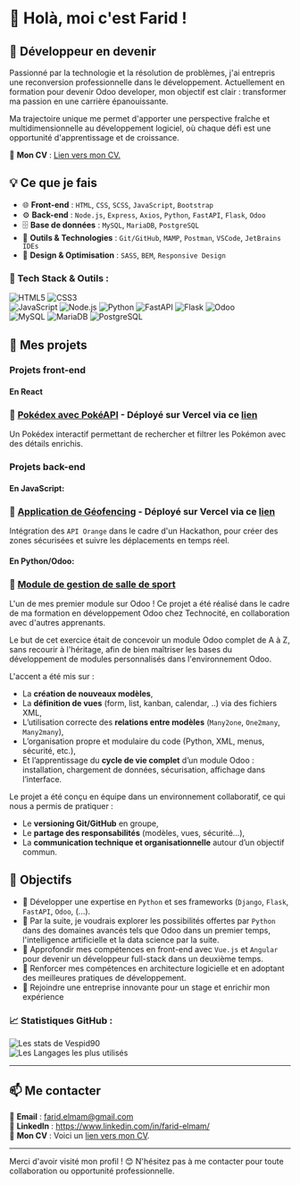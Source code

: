 # 👋 Holà, moi c'est Farid !

## 🚀 Développeur en devenir

Passionné par la technologie et la résolution de problèmes, j'ai entrepris une reconversion professionnelle dans le développement. Actuellement en formation pour devenir Odoo developer, mon objectif est clair : transformer ma passion en une carrière épanouissante.

Ma trajectoire unique me permet d'apporter une perspective fraîche et multidimensionnelle au développement logiciel, où chaque défi est une opportunité d'apprentissage et de croissance.

📄 **Mon CV** : <a href="https://drive.google.com/file/d/13jq9qX9pLFVY2t7pVe3uWf95E6ziPnZV/view?usp=sharing" target="_blank" rel="noopener noreferrer">Lien vers mon CV.</a>

## 💡 Ce que je fais

- 🌐 **Front-end** : `HTML`, `CSS`, `SCSS`, `JavaScript`, `Bootstrap`
- ⚙️ **Back-end** : `Node.js`, `Express`, `Axios`, `Python`, `FastAPI`, `Flask`, `Odoo`
- 🗄️ **Base de données** : `MySQL`, `MariaDB`, `PostgreSQL`
- 🔧 **Outils & Technologies** : `Git/GitHub`, `MAMP`, `Postman`, `VSCode`, `JetBrains IDEs`
- 🎨 **Design & Optimisation** : `SASS`, `BEM`, `Responsive Design`

### 🚀 Tech Stack & Outils :
![HTML5](https://img.shields.io/badge/HTML5-%23E34F26.svg?style=for-the-badge&logo=html5&logoColor=white)
![CSS3](https://img.shields.io/badge/CSS3-%231572B6.svg?style=for-the-badge&logo=css3&logoColor=white)  
![JavaScript](https://img.shields.io/badge/JavaScript-%23F7DF1E.svg?style=for-the-badge&logo=javascript&logoColor=black)
![Node.js](https://img.shields.io/badge/Node.js-%2343853D.svg?style=for-the-badge&logo=nodedotjs&logoColor=white)
![Python](https://img.shields.io/badge/Python-%233776AB.svg?style=for-the-badge&logo=python&logoColor=white)
![FastAPI](https://img.shields.io/badge/FastAPI-005571?style=for-the-badge&logo=fastapi&logoColor=white)
![Flask](https://img.shields.io/badge/Flask-000000?style=for-the-badge&logo=flask&logoColor=white)
![Odoo](https://img.shields.io/badge/Odoo-%234981B5.svg?style=for-the-badge&logo=odoo&logoColor=white)  
![MySQL](https://img.shields.io/badge/MySQL-%2300f.svg?style=for-the-badge&logo=mysql&logoColor=white)
![MariaDB](https://img.shields.io/badge/MariaDB-%234B92DB.svg?style=for-the-badge&logo=mariadb&logoColor=white)
![PostgreSQL](https://img.shields.io/badge/PostgreSQL-%23336791.svg?style=for-the-badge&logo=postgresql&logoColor=white)


## 📌 Mes projets
### Projets front-end
#### En React
### 🔹 [Pokédex avec PokéAPI](https://github.com/Vespid90/pokedex-react) - Déployé sur Vercel via ce [lien](https://pokedex-react-amber-xi.vercel.app/)
Un Pokédex interactif permettant de rechercher et filtrer les Pokémon avec des détails enrichis.


### Projets back-end
#### En JavaScript:
### 🔹 [Application de Géofencing](https://github.com/Vespid90/Hackathon-orange) - Déployé sur Vercel via ce [lien](https://hackathon-orange.vercel.app/)
Intégration des `API Orange` dans le cadre d'un Hackathon, pour créer des zones sécurisées et suivre les déplacements en temps réel.


#### En Python/Odoo:
### 🔹 [Module de gestion de salle de sport](https://github.com/Vespid90/my_basic_fritt/tree/main)

L'un de mes premier module sur Odoo ! Ce projet a été réalisé dans le cadre de ma formation en développement Odoo chez Technocité, en collaboration avec d'autres apprenants.

Le but de cet exercice était de concevoir un module Odoo complet de A à Z, sans recourir à l'héritage, afin de bien maîtriser les bases du développement de modules personnalisés dans l'environnement Odoo.

L'accent a été mis sur :

- La **création de nouveaux modèles**,
- La **définition de vues** (form, list, kanban, calendar, ..) via des fichiers XML,
- L’utilisation correcte des **relations entre modèles** (`Many2one`, `One2many`, `Many2many`),
- L’organisation propre et modulaire du code (Python, XML, menus, sécurité, etc.),
- Et l’apprentissage du **cycle de vie complet** d’un module Odoo : installation, chargement de données, sécurisation, affichage dans l’interface.

Le projet a été conçu en équipe dans un environnement collaboratif, ce qui nous a permis de pratiquer :

- Le **versioning Git/GitHub** en groupe,
- Le **partage des responsabilités** (modèles, vues, sécurité…),
- La **communication technique et organisationnelle** autour d’un objectif commun.

## 🎯 Objectifs

- :snake: Développer une expertise en `Python` et ses frameworks (`Django`, `Flask`, `FastAPI`, `Odoo`, (...).
- :robot: Par la suite, je voudrais explorer les possibilités offertes par `Python` dans des domaines avancés tels que Odoo dans un premier temps, l'intelligence artificielle et la data science par la suite.
- :rocket: Approfondir mes compétences en front-end avec `Vue.js` et `Angular` pour devenir un développeur full-stack dans un deuxième temps.
- :construction:  Renforcer mes compétences en architecture logicielle et en adoptant des meilleures pratiques de développement.
- 🎯 Rejoindre une entreprise innovante pour un stage et enrichir mon expérience


### 📈 Statistiques GitHub :
![Les stats de Vespid90](https://github-readme-stats.vercel.app/api?username=Vespid90&show_icons=true&theme=radical)  
![Les Langages les plus utilisés](https://github-readme-stats.vercel.app/api/top-langs/?username=Vespid90&layout=compact&theme=radical&cache_seconds=3600)

---

## 📫 Me contacter

📧 **Email** : farid.elmam@gmail.com  
💼 **LinkedIn** : https://www.linkedin.com/in/farid-elmam/  
📄 **Mon CV** : Voici un [lien vers mon CV](https://drive.google.com/file/d/13jq9qX9pLFVY2t7pVe3uWf95E6ziPnZV/view?usp=sharing).

---

Merci d'avoir visité mon profil ! 😊 N'hésitez pas à me contacter pour toute collaboration ou opportunité professionnelle.

